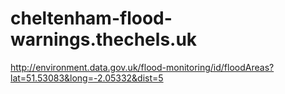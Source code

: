 # cheltenham-flood-warnings.thechels.uk

http://environment.data.gov.uk/flood-monitoring/id/floodAreas?lat=51.53083&long=-2.05332&dist=5
